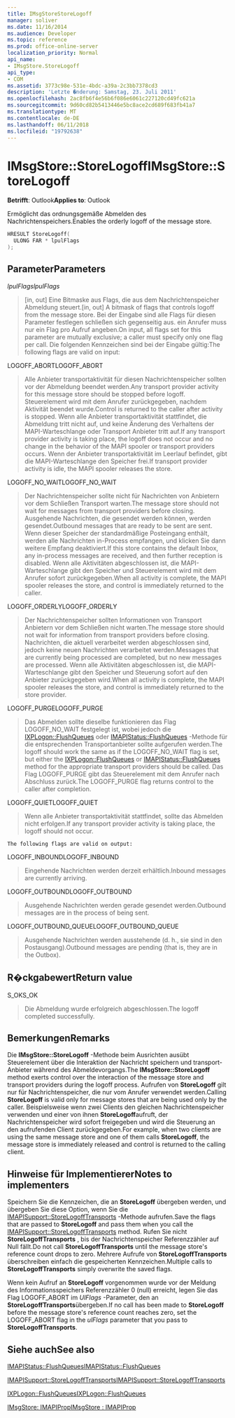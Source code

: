 ```yaml
---
title: IMsgStoreStoreLogoff
manager: soliver
ms.date: 11/16/2014
ms.audience: Developer
ms.topic: reference
ms.prod: office-online-server
localization_priority: Normal
api_name:
- IMsgStore.StoreLogoff
api_type:
- COM
ms.assetid: 3773c98e-531e-4bdc-a39a-2c3bb7378cd3
description: 'Letzte �nderung: Samstag, 23. Juli 2011'
ms.openlocfilehash: 2ac8fb6f4e56b6f086e6061c227120cd49fc621a
ms.sourcegitcommit: 9d60cd82b5413446e5bc8ace2cd689f683fb41a7
ms.translationtype: MT
ms.contentlocale: de-DE
ms.lasthandoff: 06/11/2018
ms.locfileid: "19792638"
---
```

# <a name="imsgstorestorelogoff"></a><span data-ttu-id="7ef5d-103">IMsgStore::StoreLogoff</span><span class="sxs-lookup"><span data-stu-id="7ef5d-103">IMsgStore::StoreLogoff</span></span>

  
  
<span data-ttu-id="7ef5d-104">**Betrifft**: Outlook</span><span class="sxs-lookup"><span data-stu-id="7ef5d-104">**Applies to**: Outlook</span></span> 
  
<span data-ttu-id="7ef5d-105">Ermöglicht das ordnungsgemäße Abmelden des Nachrichtenspeichers.</span><span class="sxs-lookup"><span data-stu-id="7ef5d-105">Enables the orderly logoff of the message store.</span></span>
  
```cpp
HRESULT StoreLogoff(
  ULONG FAR * lpulFlags
);
```

## <a name="parameters"></a><span data-ttu-id="7ef5d-106">Parameter</span><span class="sxs-lookup"><span data-stu-id="7ef5d-106">Parameters</span></span>

 <span data-ttu-id="7ef5d-107">_lpulFlags_</span><span class="sxs-lookup"><span data-stu-id="7ef5d-107">_lpulFlags_</span></span>
  
> <span data-ttu-id="7ef5d-108">[in, out] Eine Bitmaske aus Flags, die aus dem Nachrichtenspeicher Abmeldung steuert.</span><span class="sxs-lookup"><span data-stu-id="7ef5d-108">[in, out] A bitmask of flags that controls logoff from the message store.</span></span> <span data-ttu-id="7ef5d-109">Bei der Eingabe sind alle Flags für diesen Parameter festlegen schließen sich gegenseitig aus. ein Anrufer muss nur ein Flag pro Aufruf angeben.</span><span class="sxs-lookup"><span data-stu-id="7ef5d-109">On input, all flags set for this parameter are mutually exclusive; a caller must specify only one flag per call.</span></span> <span data-ttu-id="7ef5d-110">Die folgenden Kennzeichen sind bei der Eingabe gültig:</span><span class="sxs-lookup"><span data-stu-id="7ef5d-110">The following flags are valid on input:</span></span>
    
<span data-ttu-id="7ef5d-111">LOGOFF_ABORT</span><span class="sxs-lookup"><span data-stu-id="7ef5d-111">LOGOFF_ABORT</span></span> 
  
> <span data-ttu-id="7ef5d-112">Alle Anbieter transportaktivität für diesen Nachrichtenspeicher sollten vor der Abmeldung beendet werden.</span><span class="sxs-lookup"><span data-stu-id="7ef5d-112">Any transport provider activity for this message store should be stopped before logoff.</span></span> <span data-ttu-id="7ef5d-113">Steuerelement wird mit dem Anrufer zurückgegeben, nachdem Aktivität beendet wurde.</span><span class="sxs-lookup"><span data-stu-id="7ef5d-113">Control is returned to the caller after activity is stopped.</span></span> <span data-ttu-id="7ef5d-114">Wenn alle Anbieter transportaktivität stattfindet, die Abmeldung tritt nicht auf, und keine Änderung des Verhaltens der MAPI-Warteschlange oder Transport Anbieter tritt auf.</span><span class="sxs-lookup"><span data-stu-id="7ef5d-114">If any transport provider activity is taking place, the logoff does not occur and no change in the behavior of the MAPI spooler or transport providers occurs.</span></span> <span data-ttu-id="7ef5d-115">Wenn der Anbieter transportaktivität im Leerlauf befindet, gibt die MAPI-Warteschlange den Speicher frei.</span><span class="sxs-lookup"><span data-stu-id="7ef5d-115">If transport provider activity is idle, the MAPI spooler releases the store.</span></span> 
    
<span data-ttu-id="7ef5d-116">LOGOFF_NO_WAIT</span><span class="sxs-lookup"><span data-stu-id="7ef5d-116">LOGOFF_NO_WAIT</span></span> 
  
> <span data-ttu-id="7ef5d-117">Der Nachrichtenspeicher sollte nicht für Nachrichten von Anbietern vor dem Schließen Transport warten.</span><span class="sxs-lookup"><span data-stu-id="7ef5d-117">The message store should not wait for messages from transport providers before closing.</span></span> <span data-ttu-id="7ef5d-118">Ausgehende Nachrichten, die gesendet werden können, werden gesendet.</span><span class="sxs-lookup"><span data-stu-id="7ef5d-118">Outbound messages that are ready to be sent are sent.</span></span> <span data-ttu-id="7ef5d-119">Wenn dieser Speicher der standardmäßige Posteingang enthält, werden alle Nachrichten in-Process empfangen, und klicken Sie dann weitere Empfang deaktiviert.</span><span class="sxs-lookup"><span data-stu-id="7ef5d-119">If this store contains the default Inbox, any in-process messages are received, and then further reception is disabled.</span></span> <span data-ttu-id="7ef5d-120">Wenn alle Aktivitäten abgeschlossen ist, die MAPI-Warteschlange gibt den Speicher und Steuerelement wird mit dem Anrufer sofort zurückgegeben.</span><span class="sxs-lookup"><span data-stu-id="7ef5d-120">When all activity is complete, the MAPI spooler releases the store, and control is immediately returned to the caller.</span></span> 
    
<span data-ttu-id="7ef5d-121">LOGOFF_ORDERLY</span><span class="sxs-lookup"><span data-stu-id="7ef5d-121">LOGOFF_ORDERLY</span></span> 
  
> <span data-ttu-id="7ef5d-122">Der Nachrichtenspeicher sollten Informationen von Transport Anbietern vor dem Schließen nicht warten.</span><span class="sxs-lookup"><span data-stu-id="7ef5d-122">The message store should not wait for information from transport providers before closing.</span></span> <span data-ttu-id="7ef5d-123">Nachrichten, die aktuell verarbeitet werden abgeschlossen sind, jedoch keine neuen Nachrichten verarbeitet werden.</span><span class="sxs-lookup"><span data-stu-id="7ef5d-123">Messages that are currently being processed are completed, but no new messages are processed.</span></span> <span data-ttu-id="7ef5d-124">Wenn alle Aktivitäten abgeschlossen ist, die MAPI-Warteschlange gibt den Speicher und Steuerung sofort auf den Anbieter zurückgegeben wird.</span><span class="sxs-lookup"><span data-stu-id="7ef5d-124">When all activity is complete, the MAPI spooler releases the store, and control is immediately returned to the store provider.</span></span> 
    
<span data-ttu-id="7ef5d-125">LOGOFF_PURGE</span><span class="sxs-lookup"><span data-stu-id="7ef5d-125">LOGOFF_PURGE</span></span> 
  
> <span data-ttu-id="7ef5d-126">Das Abmelden sollte dieselbe funktionieren das Flag LOGOFF_NO_WAIT festgelegt ist, wobei jedoch die [IXPLogon::FlushQueues](ixplogon-flushqueues.md) oder [IMAPIStatus::FlushQueues](imapistatus-flushqueues.md) -Methode für die entsprechenden Transportanbieter sollte aufgerufen werden.</span><span class="sxs-lookup"><span data-stu-id="7ef5d-126">The logoff should work the same as if the LOGOFF_NO_WAIT flag is set, but either the [IXPLogon::FlushQueues](ixplogon-flushqueues.md) or [IMAPIStatus::FlushQueues](imapistatus-flushqueues.md) method for the appropriate transport providers should be called.</span></span> <span data-ttu-id="7ef5d-127">Das Flag LOGOFF_PURGE gibt das Steuerelement mit dem Anrufer nach Abschluss zurück.</span><span class="sxs-lookup"><span data-stu-id="7ef5d-127">The LOGOFF_PURGE flag returns control to the caller after completion.</span></span> 
    
<span data-ttu-id="7ef5d-128">LOGOFF_QUIET</span><span class="sxs-lookup"><span data-stu-id="7ef5d-128">LOGOFF_QUIET</span></span> 
  
> <span data-ttu-id="7ef5d-129">Wenn alle Anbieter transportaktivität stattfindet, sollte das Abmelden nicht erfolgen.</span><span class="sxs-lookup"><span data-stu-id="7ef5d-129">If any transport provider activity is taking place, the logoff should not occur.</span></span>
    
    The following flags are valid on output:
    
<span data-ttu-id="7ef5d-130">LOGOFF_INBOUND</span><span class="sxs-lookup"><span data-stu-id="7ef5d-130">LOGOFF_INBOUND</span></span> 
  
> <span data-ttu-id="7ef5d-131">Eingehende Nachrichten werden derzeit erhältlich.</span><span class="sxs-lookup"><span data-stu-id="7ef5d-131">Inbound messages are currently arriving.</span></span>
    
<span data-ttu-id="7ef5d-132">LOGOFF_OUTBOUND</span><span class="sxs-lookup"><span data-stu-id="7ef5d-132">LOGOFF_OUTBOUND</span></span> 
  
> <span data-ttu-id="7ef5d-133">Ausgehende Nachrichten werden gerade gesendet werden.</span><span class="sxs-lookup"><span data-stu-id="7ef5d-133">Outbound messages are in the process of being sent.</span></span>
    
<span data-ttu-id="7ef5d-134">LOGOFF_OUTBOUND_QUEUE</span><span class="sxs-lookup"><span data-stu-id="7ef5d-134">LOGOFF_OUTBOUND_QUEUE</span></span> 
  
> <span data-ttu-id="7ef5d-135">Ausgehende Nachrichten werden ausstehende (d. h., sie sind in den Postausgang).</span><span class="sxs-lookup"><span data-stu-id="7ef5d-135">Outbound messages are pending (that is, they are in the Outbox).</span></span>
    
## <a name="return-value"></a><span data-ttu-id="7ef5d-136">R�ckgabewert</span><span class="sxs-lookup"><span data-stu-id="7ef5d-136">Return value</span></span>

<span data-ttu-id="7ef5d-137">S_OK</span><span class="sxs-lookup"><span data-stu-id="7ef5d-137">S_OK</span></span> 
  
> <span data-ttu-id="7ef5d-138">Die Abmeldung wurde erfolgreich abgeschlossen.</span><span class="sxs-lookup"><span data-stu-id="7ef5d-138">The logoff completed successfully.</span></span>
    
## <a name="remarks"></a><span data-ttu-id="7ef5d-139">Bemerkungen</span><span class="sxs-lookup"><span data-stu-id="7ef5d-139">Remarks</span></span>

<span data-ttu-id="7ef5d-140">Die **IMsgStore::StoreLogoff** -Methode beim Ausrichten ausübt Steuerelement über die Interaktion der Nachricht speichern und transport-Anbieter während des Abmeldevorgangs.</span><span class="sxs-lookup"><span data-stu-id="7ef5d-140">The **IMsgStore::StoreLogoff** method exerts control over the interaction of the message store and transport providers during the logoff process.</span></span> <span data-ttu-id="7ef5d-141">Aufrufen von **StoreLogoff** gilt nur für Nachrichtenspeicher, die nur vom Anrufer verwendet werden.</span><span class="sxs-lookup"><span data-stu-id="7ef5d-141">Calling **StoreLogoff** is valid only for message stores that are being used only by the caller.</span></span> <span data-ttu-id="7ef5d-142">Beispielsweise wenn zwei Clients den gleichen Nachrichtenspeicher verwenden und einer von ihnen **StoreLogoff**aufruft, der Nachrichtenspeicher wird sofort freigegeben und wird die Steuerung an den aufrufenden Client zurückgegeben.</span><span class="sxs-lookup"><span data-stu-id="7ef5d-142">For example, when two clients are using the same message store and one of them calls **StoreLogoff**, the message store is immediately released and control is returned to the calling client.</span></span>
  
## <a name="notes-to-implementers"></a><span data-ttu-id="7ef5d-143">Hinweise für Implementierer</span><span class="sxs-lookup"><span data-stu-id="7ef5d-143">Notes to implementers</span></span>

<span data-ttu-id="7ef5d-144">Speichern Sie die Kennzeichen, die an **StoreLogoff** übergeben werden, und übergeben Sie diese Option, wenn Sie die [IMAPISupport::StoreLogoffTransports](imapisupport-storelogofftransports.md) -Methode aufrufen.</span><span class="sxs-lookup"><span data-stu-id="7ef5d-144">Save the flags that are passed to **StoreLogoff** and pass them when you call the [IMAPISupport::StoreLogoffTransports](imapisupport-storelogofftransports.md) method.</span></span> <span data-ttu-id="7ef5d-145">Rufen Sie nicht **StoreLogoffTransports** , bis der Nachrichtenspeicher Referenzzähler auf Null fällt.</span><span class="sxs-lookup"><span data-stu-id="7ef5d-145">Do not call **StoreLogoffTransports** until the message store's reference count drops to zero.</span></span> <span data-ttu-id="7ef5d-146">Mehrere Aufrufe von **StoreLogoffTransports** überschreiben einfach die gespeicherten Kennzeichen.</span><span class="sxs-lookup"><span data-stu-id="7ef5d-146">Multiple calls to **StoreLogoffTransports** simply overwrite the saved flags.</span></span> 
  
<span data-ttu-id="7ef5d-147">Wenn kein Aufruf an **StoreLogoff** vorgenommen wurde vor der Meldung des Informationsspeichers Referenzzähler 0 (null) erreicht, legen Sie das Flag LOGOFF_ABORT im _UlFlags_ -Parameter, den an **StoreLogoffTransports**übergeben.</span><span class="sxs-lookup"><span data-stu-id="7ef5d-147">If no call has been made to **StoreLogoff** before the message store's reference count reaches zero, set the LOGOFF_ABORT flag in the  _ulFlags_ parameter that you pass to **StoreLogoffTransports**.</span></span>
  
## <a name="see-also"></a><span data-ttu-id="7ef5d-148">Siehe auch</span><span class="sxs-lookup"><span data-stu-id="7ef5d-148">See also</span></span>



[<span data-ttu-id="7ef5d-149">IMAPIStatus::FlushQueues</span><span class="sxs-lookup"><span data-stu-id="7ef5d-149">IMAPIStatus::FlushQueues</span></span>](imapistatus-flushqueues.md)
  
[<span data-ttu-id="7ef5d-150">IMAPISupport::StoreLogoffTransports</span><span class="sxs-lookup"><span data-stu-id="7ef5d-150">IMAPISupport::StoreLogoffTransports</span></span>](imapisupport-storelogofftransports.md)
  
[<span data-ttu-id="7ef5d-151">IXPLogon::FlushQueues</span><span class="sxs-lookup"><span data-stu-id="7ef5d-151">IXPLogon::FlushQueues</span></span>](ixplogon-flushqueues.md)
  
[<span data-ttu-id="7ef5d-152">IMsgStore: IMAPIProp</span><span class="sxs-lookup"><span data-stu-id="7ef5d-152">IMsgStore : IMAPIProp</span></span>](imsgstoreimapiprop.md)

